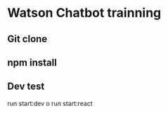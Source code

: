 # Watson Chatbot trainning

## Git clone
## npm install


## Dev test
run start:dev o run start:react

